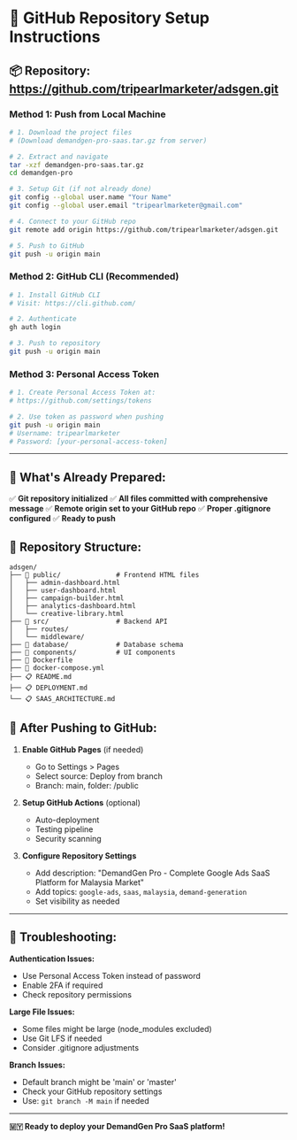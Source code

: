 # 🚀 GitHub Repository Setup Instructions

## 📦 Repository: https://github.com/tripearlmarketer/adsgen.git

### **Method 1: Push from Local Machine**

```bash
# 1. Download the project files
# (Download demandgen-pro-saas.tar.gz from server)

# 2. Extract and navigate
tar -xzf demandgen-pro-saas.tar.gz
cd demandgen-pro

# 3. Setup Git (if not already done)
git config --global user.name "Your Name"
git config --global user.email "tripearlmarketer@gmail.com"

# 4. Connect to your GitHub repo
git remote add origin https://github.com/tripearlmarketer/adsgen.git

# 5. Push to GitHub
git push -u origin main
```

### **Method 2: GitHub CLI (Recommended)**

```bash
# 1. Install GitHub CLI
# Visit: https://cli.github.com/

# 2. Authenticate
gh auth login

# 3. Push to repository
git push -u origin main
```

### **Method 3: Personal Access Token**

```bash
# 1. Create Personal Access Token at:
# https://github.com/settings/tokens

# 2. Use token as password when pushing
git push -u origin main
# Username: tripearlmarketer
# Password: [your-personal-access-token]
```

---

## 📁 **What's Already Prepared:**

✅ **Git repository initialized**
✅ **All files committed with comprehensive message**
✅ **Remote origin set to your GitHub repo**
✅ **Proper .gitignore configured**
✅ **Ready to push**

## 🎯 **Repository Structure:**

```
adsgen/
├── 📁 public/              # Frontend HTML files
│   ├── admin-dashboard.html
│   ├── user-dashboard.html
│   ├── campaign-builder.html
│   ├── analytics-dashboard.html
│   └── creative-library.html
├── 📁 src/                 # Backend API
│   ├── routes/
│   └── middleware/
├── 📁 database/            # Database schema
├── 📁 components/          # UI components
├── 🐳 Dockerfile
├── 🐳 docker-compose.yml
├── 📋 README.md
├── 📋 DEPLOYMENT.md
└── 📋 SAAS_ARCHITECTURE.md
```

## 🚀 **After Pushing to GitHub:**

1. **Enable GitHub Pages** (if needed)
   - Go to Settings > Pages
   - Select source: Deploy from branch
   - Branch: main, folder: /public

2. **Setup GitHub Actions** (optional)
   - Auto-deployment
   - Testing pipeline
   - Security scanning

3. **Configure Repository Settings**
   - Add description: "DemandGen Pro - Complete Google Ads SaaS Platform for Malaysia Market"
   - Add topics: `google-ads`, `saas`, `malaysia`, `demand-generation`
   - Set visibility as needed

---

## 🔧 **Troubleshooting:**

**Authentication Issues:**
- Use Personal Access Token instead of password
- Enable 2FA if required
- Check repository permissions

**Large File Issues:**
- Some files might be large (node_modules excluded)
- Use Git LFS if needed
- Consider .gitignore adjustments

**Branch Issues:**
- Default branch might be 'main' or 'master'
- Check your GitHub repository settings
- Use: `git branch -M main` if needed

---

**🇲🇾 Ready to deploy your DemandGen Pro SaaS platform!**
